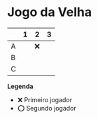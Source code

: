 # Jogo da Velha

|   | 1 | 2 | 3 |
|---|---|---|---|
| A |   |❌   |   |
| B |   |   |   |
| C |   |   |   |

**Legenda**

- ❌ Primeiro jogador 
- ⭕ Segundo jogador